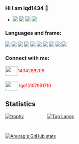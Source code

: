 ### Hi I am lqd1434 👋
<ul>
  <li>
    <img src="https://img.icons8.com/nolan/100/hardworking--v1.png"/>
    <img src="https://img.icons8.com/external-vitaliy-gorbachev-blue-vitaly-gorbachev/100/000000/external-grow-up-infographic-elements-vitaliy-gorbachev-blue-vitaly-gorbachev.png"/>
    <img src="https://img.icons8.com/external-itim2101-lineal-color-itim2101/100/000000/external-boy-avatar-with-medical-mask-itim2101-lineal-color-itim2101-5.png"/>
    <img src="https://img.icons8.com/external-itim2101-blue-itim2101/100/000000/external-programmer-male-occupation-avatar-itim2101-blue-itim2101.png"/>
  </li>
</ul>

<h3 align="left">Languages and frame:</h3><nobr/>
<p align="left">
  <img src="https://img.icons8.com/office/30/000000/html-filetype.png"/>
  <img src="https://img.icons8.com/external-prettycons-lineal-color-prettycons/30/26e07f/external-css-web-seo-prettycons-lineal-color-prettycons.png"/>
  <img src="https://img.icons8.com/dusk/32/26e07f/javascript.png"/>
  <img src="https://img.icons8.com/color/30/26e07f/typescript.png"/>
  <img src="https://img.icons8.com/color/30/000000/dart.png"/>
  <img src="https://img.icons8.com/fluency/30/26e07f/node-js.png"/>
  <img src="https://img.icons8.com/office/30/000000/react.png"/>
  <img src="https://img.icons8.com/color/30/26e07f/vue-js.png"/>
  <img src="https://img.icons8.com/color/30/000000/flutter.png"/>
  <img src="https://img.icons8.com/dusk/30/000000/webpack.png"/>
</p>
<h3 align="left">Connect with me:</h3>
<p align="left">
<a href="your link" target="blank"><img align="center" src="https://cdn.jsdelivr.net/npm/simple-icons@3.0.1/icons/tencentqq.svg" alt="" height="30" width="40" /></a><font color=red >1434288209</font><br/><br/>
<a href="your link" target="blank"><img align="center" src="https://cdn.jsdelivr.net/npm/simple-icons@3.0.1/icons/wechat.svg" alt="" height="30" width="40" /></a><font color=red > lqd15107951710</font><br/>
</p>
<h2>Statistics</h2>
<p>
  
  [![trophy](https://github-profile-trophy.vercel.app/?username=lqd1434&theme=onedark&column=3)](https://github.com/lqd1434/github-profile-trophy)
  &nbsp;&nbsp;&nbsp;&nbsp;&nbsp;&nbsp;&nbsp;&nbsp;&nbsp;&nbsp;&nbsp;&nbsp;&nbsp;&nbsp;&nbsp;&nbsp;&nbsp;
  <nobr/>
  [![Top Langs](https://github-readme-stats.vercel.app/api/top-langs/?username=lqd1434&theme=radical&hide=dart&langs_count=6)](https://github.com/lqd1434/github-readme-stats)
  
</p>

<br/>

[![Anurag's GitHub stats](https://github-readme-stats.vercel.app/api?username=lqd1434&count_private=true&show_icons=true&theme=radical&border_radius=15)](https://github.com/anuraghazra/github-readme-stats)<span>&nbsp;&nbsp;&nbsp;&nbsp;&nbsp;&nbsp;&nbsp;&nbsp;&nbsp;&nbsp;&nbsp;&nbsp;&nbsp;&nbsp;&nbsp;</span><br>







